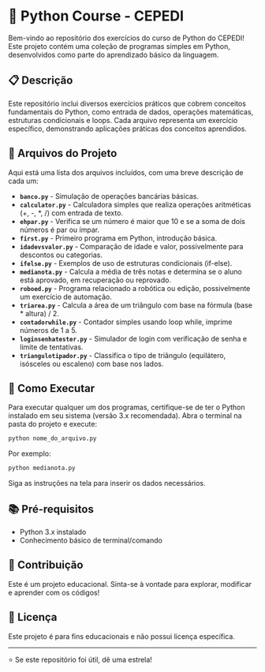 # 🐍 Python Course - CEPEDI

Bem-vindo ao repositório dos exercícios do curso de Python do CEPEDI! Este projeto contém uma coleção de programas simples em Python, desenvolvidos como parte do aprendizado básico da linguagem.

## 📋 Descrição

Este repositório inclui diversos exercícios práticos que cobrem conceitos fundamentais do Python, como entrada de dados, operações matemáticas, estruturas condicionais e loops. Cada arquivo representa um exercício específico, demonstrando aplicações práticas dos conceitos aprendidos.

## 📁 Arquivos do Projeto

Aqui está uma lista dos arquivos incluídos, com uma breve descrição de cada um:

- **`banco.py`** - Simulação de operações bancárias básicas.
- **`calculator.py`** - Calculadora simples que realiza operações aritméticas (+, -, *, /) com entrada de texto.
- **`ehpar.py`** - Verifica se um número é maior que 10 e se a soma de dois números é par ou ímpar.
- **`first.py`** - Primeiro programa em Python, introdução básica.
- **`idadevsvalor.py`** - Comparação de idade e valor, possivelmente para descontos ou categorias.
- **`ifelse.py`** - Exemplos de uso de estruturas condicionais (if-else).
- **`medianota.py`** - Calcula a média de três notas e determina se o aluno está aprovado, em recuperação ou reprovado.
- **`roboed.py`** - Programa relacionado a robótica ou edição, possivelmente um exercício de automação.
- **`triarea.py`** - Calcula a área de um triângulo com base na fórmula (base * altura) / 2.
- **`contadorwhile.py`** - Contador simples usando loop while, imprime números de 1 a 5.
- **`loginsenhatester.py`** - Simulador de login com verificação de senha e limite de tentativas.
- **`triangulotipador.py`** - Classifica o tipo de triângulo (equilátero, isósceles ou escaleno) com base nos lados.

## 🚀 Como Executar

Para executar qualquer um dos programas, certifique-se de ter o Python instalado em seu sistema (versão 3.x recomendada). Abra o terminal na pasta do projeto e execute:

```bash
python nome_do_arquivo.py
```

Por exemplo:
```bash
python medianota.py
```

Siga as instruções na tela para inserir os dados necessários.

## 📚 Pré-requisitos

- Python 3.x instalado
- Conhecimento básico de terminal/comando

## 🤝 Contribuição

Este é um projeto educacional. Sinta-se à vontade para explorar, modificar e aprender com os códigos!

## 📄 Licença

Este projeto é para fins educacionais e não possui licença específica.

---

⭐ Se este repositório foi útil, dê uma estrela!</content>